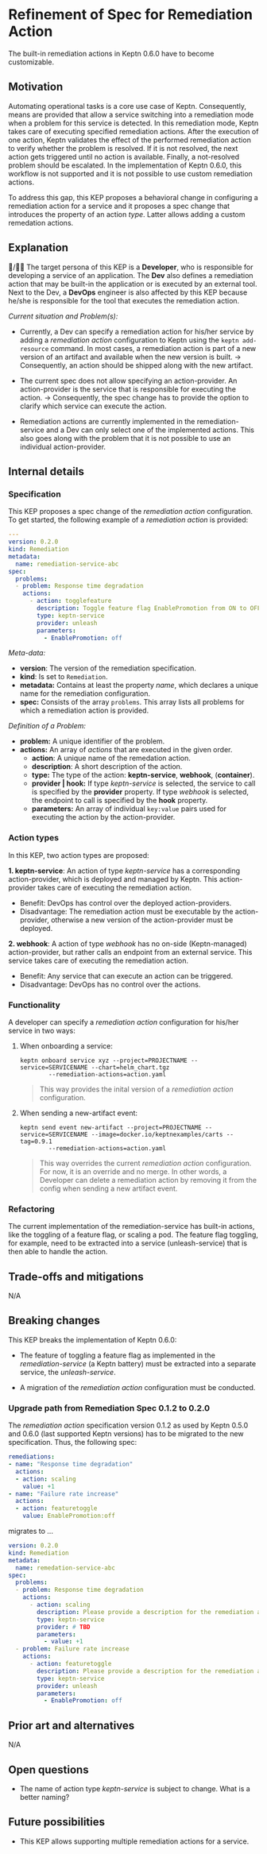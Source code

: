 # Refinement of Spec for Remediation Action

The built-in remediation actions in Keptn 0.6.0 have to become customizable.

## Motivation

Automating operational tasks is a core use case of Keptn. Consequently, means are provided that allow a service switching into a remediation mode when a problem for this service is detected. In this remediation mode, Keptn takes care of executing specified remediation actions. After the execution of one action, Keptn validates the effect of the performed remediation action to verify whether the problem is resolved. If it is not resolved, the next action gets triggered until no action is available. Finally, a not-resolved problem should be escalated. In the implementation of Keptn 0.6.0, this workflow is not supported and it is not possible to use custom remediation actions. 

To address this gap, this KEP proposes a behavioral change in configuring a remediation action for a service and it proposes a spec change that introduces the property of an action *type*. Latter allows adding a custom remedation actions.

## Explanation

:man:/:blonde_woman: The target persona of this KEP is a **Developer**, who is responsible for developing a service of an application. The **Dev** also defines a remediation action that may be built-in the application or is executed by an external tool. Next to the Dev, a **DevOps** engineer is also affected by this KEP because he/she is responsible for the tool that executes the remediation action.   

*Current situation and Problem(s):* 

* Currently, a Dev can specify a remediation action for his/her service by adding a *remediation action* configuration to Keptn using the `keptn add-resource` command. In most cases, a remediation action is part of a new version of an artifact and available when the new version is built. -> Consequently, an action should be shipped along with the new artifact. 

* The current spec does not allow specifying an action-provider. An action-provider is the service that is responsible for executing the action. -> Consequently, the spec change has to provide the option to clarify which service can execute the action.

* Remediation actions are currently implemented in the remediation-service and a Dev can only select one of the implemented actions. This also goes along with the problem that it is not possible to use an individual action-provider. 

## Internal details

### Specification

This KEP proposes a spec change of the *remediation action* configuration. To get started, the following example of a *remediation action* is provided: 

```yaml
---
version: 0.2.0
kind: Remediation
metadata:
  name: remediation-service-abc
spec:
  problems: 
  - problem: Response time degradation
    actions:
      - action: togglefeature
        description: Toggle feature flag EnablePromotion from ON to OFF
        type: keptn-service
        provider: unleash
        parameters: 
          - EnablePromotion: off
```

*Meta-data:*
* **version**: The version of the remediation specification. 
* **kind**: Is set to `Remediation`.
* **metadata:** Contains at least the property *name*, which declares a unique name for the remediation configuration.
* **spec:** Consists of the array `problems`. This array lists all problems for which a remediation action is provided.

*Definition of a Problem:*
* **problem:** A unique identifier of the problem. 
* **actions:** An array of *actions* that are executed in the given order.
  * **action**: A unique name of the remedation action. 
  * **description**: A short description of the action.
  * **type:** The type of the action: **keptn-service**, **webhook**, (**container**).
  * **provider | hook:** If type *keptn-service* is selected, the service to call is specified by the **provider** property. If type *webhook* is selected, the endpoint to call is specified by the **hook** property.
  * **parameters:** An array of individual `key:value` pairs used for executing the action by the action-provider. 

### Action types

In this KEP, two action types are proposed:

**1. keptn-service**: An action of type *keptn-service* has a corresponding action-provider, which is deployed and managed by Keptn. This action-provider takes care of executing the remediation action.
  * Benefit: DevOps has control over the deployed action-providers. 
  * Disadvantage: The remediation action must be executable by the action-provider, otherwise a new version of the action-provider must be deployed. 

**2. webhook**: A action of type *webhook* has no on-side (Keptn-managed) action-provider, but rather calls an endpoint from an external service. This service takes care of executing the remediation action.
  * Benefit: Any service that can execute an action can be triggered.
  * Disadvantage: DevOps has no control over the actions. 

### Functionality

A developer can specify a *remediation action* configuration for his/her service in two ways:

1. When onboarding a service:
    ```console
    keptn onboard service xyz --project=PROJECTNAME --service=SERVICENAME --chart=helm_chart.tgz
            --remediation-actions=action.yaml
    ```
    > This way provides the inital version of a *remediation action* configuration.

2. When sending a new-artifact event: 
    ```console
    keptn send event new-artifact --project=PROJECTNAME --service=SERVICENAME --image=docker.io/keptnexamples/carts --tag=0.9.1
            --remediation-actions=action.yaml
    ```
    > This way overrides the current *remediation action* configuration. For now, it is an override and no merge. In other words, a Developer can delete a remediation action by removing it from the config when sending a new artifact event.

### Refactoring

The current implementation of the remediation-service has built-in actions, like the toggling of a feature flag, or scaling a pod. The feature flag toggling, for example, need to be extracted into a service (unleash-service) that is then able to handle the action.

## Trade-offs and mitigations

N/A

## Breaking changes

This KEP breaks the implementation of Keptn 0.6.0:

* The feature of toggling a feature flag as implemented in the *remediation-service* (a Keptn battery) must be extracted into a separate service, the *unleash-service*.

* A migration of the *remediation action* configuration must be conducted.

### Upgrade path from Remediation Spec 0.1.2 to 0.2.0

The *remediation action* specification version 0.1.2 as used by Keptn 0.5.0 and 0.6.0 (last supported Keptn versions) has to be migrated to the new specification. Thus, the following spec:

```yaml
remediations:
- name: "Response time degradation"
  actions:
  - action: scaling
    value: +1
- name: "Failure rate increase"
  actions:
  - action: featuretoggle
    value: EnablePromotion:off
```

migrates to ...

```yaml
version: 0.2.0
kind: Remediation
metadata:
  name: remedation-service-abc
spec:
  problems: 
  - problem: Response time degradation
    actions:
      - action: scaling
        description: Please provide a description for the remediation action.
        type: keptn-service
        provider: # TBD
        parameters: 
          - value: +1
  - problem: Failure rate increase
    actions:
      - action: featuretoggle
        description: Please provide a description for the remediation action.
        type: keptn-service
        provider: unleash
        parameters: 
          - EnablePromotion: off
```

## Prior art and alternatives

N/A

## Open questions

- The name of action type *keptn-service* is subject to change. What is a better naming?

## Future possibilities

- This KEP allows supporting multiple remediation actions for a service. 
